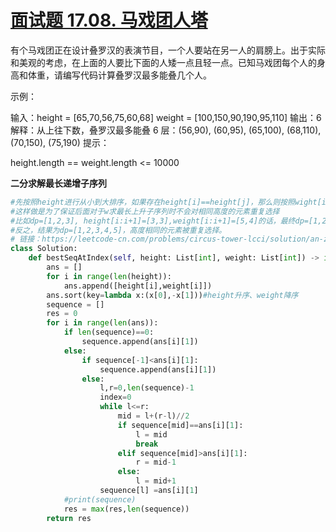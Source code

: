 # [面试题 17.08. 马戏团人塔](https://leetcode-cn.com/problems/circus-tower-lcci/)

有个马戏团正在设计叠罗汉的表演节目，一个人要站在另一人的肩膀上。出于实际和美观的考虑，在上面的人要比下面的人矮一点且轻一点。已知马戏团每个人的身高和体重，请编写代码计算叠罗汉最多能叠几个人。

示例：

输入：height = [65,70,56,75,60,68] weight = [100,150,90,190,95,110]
输出：6
解释：从上往下数，叠罗汉最多能叠 6 层：(56,90), (60,95), (65,100), (68,110), (70,150), (75,190)
提示：

height.length == weight.length <= 10000

**二分求解最长递增子序列**

```python
#先按照height进行从小到大排序，如果存在height[i]==height[j]，那么则按照wight[i]和weight[j]从大到小排序
#这样做是为了保证后面对于w求最长上升子序列时不会对相同高度的元素重复选择
#比如dp=[1,2,3], height[i:i+1]=[3,3],weight[i:i+1]=[5,4]的话，最终dp=[1,2,3,4]
#反之，结果为dp=[1,2,3,4,5]，高度相同的元素被重复选择。
# 链接：https://leetcode-cn.com/problems/circus-tower-lcci/solution/an-zhao-qian-yi-wei-pai-xu-dui-ling-yi-wei-jin-xin/
class Solution:
    def bestSeqAtIndex(self, height: List[int], weight: List[int]) -> int:
        ans = []
        for i in range(len(height)):
            ans.append([height[i],weight[i]])
        ans.sort(key=lambda x:(x[0],-x[1]))#height升序、weight降序
        sequence = []
        res = 0
        for i in range(len(ans)):
            if len(sequence)==0:
                sequence.append(ans[i][1])
            else:
                if sequence[-1]<ans[i][1]:
                    sequence.append(ans[i][1])
                else:
                    l,r=0,len(sequence)-1
                    index=0
                    while l<=r:
                        mid = l+(r-l)//2
                        if sequence[mid]==ans[i][1]:
                            l = mid
                            break
                        elif sequence[mid]>ans[i][1]:
                            r = mid-1
                        else:
                            l = mid+1
                    sequence[l] =ans[i][1]
            #print(sequence)
            res = max(res,len(sequence))
        return res
```

